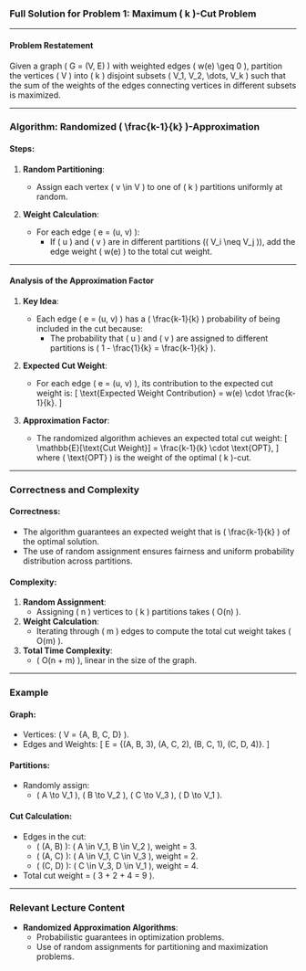 ### Full Solution for Problem 1: Maximum \( k \)-Cut Problem

---

#### **Problem Restatement**
Given a graph \( G = (V, E) \) with weighted edges \( w(e) \geq 0 \), partition the vertices \( V \) into \( k \) disjoint subsets \( V_1, V_2, \dots, V_k \) such that the sum of the weights of the edges connecting vertices in different subsets is maximized.

---

### **Algorithm: Randomized \( \frac{k-1}{k} \)-Approximation**

#### **Steps**:
1. **Random Partitioning**:
   - Assign each vertex \( v \in V \) to one of \( k \) partitions uniformly at random.

2. **Weight Calculation**:
   - For each edge \( e = (u, v) \):
     - If \( u \) and \( v \) are in different partitions (\( V_i \neq V_j \)), add the edge weight \( w(e) \) to the total cut weight.

---

#### **Analysis of the Approximation Factor**

1. **Key Idea**:
   - Each edge \( e = (u, v) \) has a \( \frac{k-1}{k} \) probability of being included in the cut because:
     - The probability that \( u \) and \( v \) are assigned to different partitions is \( 1 - \frac{1}{k} = \frac{k-1}{k} \).

2. **Expected Cut Weight**:
   - For each edge \( e = (u, v) \), its contribution to the expected cut weight is:
     \[
     \text{Expected Weight Contribution} = w(e) \cdot \frac{k-1}{k}.
     \]

3. **Approximation Factor**:
   - The randomized algorithm achieves an expected total cut weight:
     \[
     \mathbb{E}[\text{Cut Weight}] = \frac{k-1}{k} \cdot \text{OPT},
     \]
     where \( \text{OPT} \) is the weight of the optimal \( k \)-cut.

---

### **Correctness and Complexity**

#### **Correctness**:
- The algorithm guarantees an expected weight that is \( \frac{k-1}{k} \) of the optimal solution.
- The use of random assignment ensures fairness and uniform probability distribution across partitions.

#### **Complexity**:
1. **Random Assignment**:
   - Assigning \( n \) vertices to \( k \) partitions takes \( O(n) \).
2. **Weight Calculation**:
   - Iterating through \( m \) edges to compute the total cut weight takes \( O(m) \).
3. **Total Time Complexity**:
   - \( O(n + m) \), linear in the size of the graph.

---

### **Example**

#### **Graph**:
- Vertices: \( V = \{A, B, C, D\} \).
- Edges and Weights:
  \[
  E = \{(A, B, 3), (A, C, 2), (B, C, 1), (C, D, 4)\}.
  \]

#### **Partitions**:
- Randomly assign:
  - \( A \to V_1 \), \( B \to V_2 \), \( C \to V_3 \), \( D \to V_1 \).

#### **Cut Calculation**:
- Edges in the cut:
  - \( (A, B) \): \( A \in V_1, B \in V_2 \), weight = 3.
  - \( (A, C) \): \( A \in V_1, C \in V_3 \), weight = 2.
  - \( (C, D) \): \( C \in V_3, D \in V_1 \), weight = 4.
- Total cut weight = \( 3 + 2 + 4 = 9 \).

---

### **Relevant Lecture Content**
- **Randomized Approximation Algorithms**:
  - Probabilistic guarantees in optimization problems.
  - Use of random assignments for partitioning and maximization problems.

